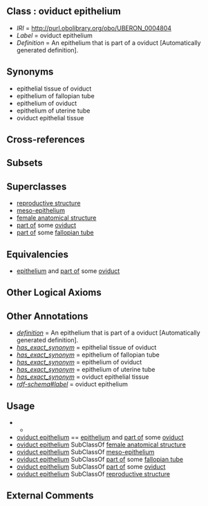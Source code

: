 
## Class : oviduct epithelium

 * *IRI* = http://purl.obolibrary.org/obo/UBERON_0004804
 * *Label* = oviduct epithelium
 * *Definition* = An epithelium that is part of a oviduct [Automatically generated definition].

## Synonyms

 * epithelial tissue of oviduct
 * epithelium of fallopian tube
 * epithelium of oviduct
 * epithelium of uterine tube
 * oviduct epithelial tissue

## Cross-references


## Subsets


## Superclasses

 * [reproductive structure](../../UBERON/56/UBERON_0005156.md)
 * [meso-epithelium](../../UBERON/75/UBERON_0012275.md)
 * [female anatomical structure](../../UBERON/04/UBERON_0014404.md)
 * [part of](../../BFO/50/BFO_0000050.md) some [oviduct](../../UBERON/93/UBERON_0000993.md)
 * [part of](../../BFO/50/BFO_0000050.md) some [fallopian tube](../../UBERON/89/UBERON_0003889.md)

## Equivalencies

 * [epithelium](../../UBERON/83/UBERON_0000483.md) and [part of](../../BFO/50/BFO_0000050.md) some [oviduct](../../UBERON/93/UBERON_0000993.md)

## Other Logical Axioms


## Other Annotations

 * *[definition](../../IAO/15/IAO_0000115.md)* = An epithelium that is part of a oviduct [Automatically generated definition].
 * *[has_exact_synonym](../../ym/oboInOwl#hasExactSynonym.md)* = epithelial tissue of oviduct
 * *[has_exact_synonym](../../ym/oboInOwl#hasExactSynonym.md)* = epithelium of fallopian tube
 * *[has_exact_synonym](../../ym/oboInOwl#hasExactSynonym.md)* = epithelium of oviduct
 * *[has_exact_synonym](../../ym/oboInOwl#hasExactSynonym.md)* = epithelium of uterine tube
 * *[has_exact_synonym](../../ym/oboInOwl#hasExactSynonym.md)* = oviduct epithelial tissue
 * *[rdf-schema#label](../../el/rdf-schema#label.md)* = oviduct epithelium

## Usage

 * -
 * [oviduct epithelium](../../UBERON/04/UBERON_0004804.md) == [epithelium](../../UBERON/83/UBERON_0000483.md) and [part of](../../BFO/50/BFO_0000050.md) some [oviduct](../../UBERON/93/UBERON_0000993.md)
 * [oviduct epithelium](../../UBERON/04/UBERON_0004804.md) SubClassOf [female anatomical structure](../../UBERON/04/UBERON_0014404.md)
 * [oviduct epithelium](../../UBERON/04/UBERON_0004804.md) SubClassOf [meso-epithelium](../../UBERON/75/UBERON_0012275.md)
 * [oviduct epithelium](../../UBERON/04/UBERON_0004804.md) SubClassOf [part of](../../BFO/50/BFO_0000050.md) some [fallopian tube](../../UBERON/89/UBERON_0003889.md)
 * [oviduct epithelium](../../UBERON/04/UBERON_0004804.md) SubClassOf [part of](../../BFO/50/BFO_0000050.md) some [oviduct](../../UBERON/93/UBERON_0000993.md)
 * [oviduct epithelium](../../UBERON/04/UBERON_0004804.md) SubClassOf [reproductive structure](../../UBERON/56/UBERON_0005156.md)

## External Comments

